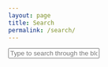 ```yaml
---
layout: page
title: Search
permalink: /search/
---
```


<div id="search-container">
    <input type="text" id="search-input" placeholder="Type to search through the blog posts...">
    <ul id="results-container"></ul>
</div>

<script src="{{ site.baseurl }}/simple-jekyll-search.min.js" type="text/javascript"></script>

<script>
    SimpleJekyllSearch({
    searchInput: document.getElementById('search-input'),
    resultsContainer: document.getElementById('results-container'),
    searchResultTemplate: '<div style="text-align: left !important;"><a href="{url}"><h1 style="text-align:left !important;">{title}</h1></a><span style="text-align:left !important;">{date}</span></div>',
    json: '{{ site.baseurl }}/search.json',
    exclude: ["Ryan Lodter"]
    });
</script>

